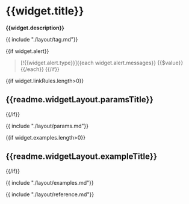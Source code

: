 # {{widget.title}}

**{{widget.description}}**

{{ include "./layout/tag.md"}}

{{if widget.alert}}
> [!{{widget.alert.type}}]{{each widget.alert.messages}}
> {{$value}}{{/each}}
{{/if}}

{{if widget.linkRules.length>0}}
## {{readme.widgetLayout.paramsTitle}}
{{/if}}

{{ include "./layout/params.md"}}

{{if widget.examples.length>0}}
## {{readme.widgetLayout.exampleTitle}}
{{/if}}

{{ include "./layout/examples.md"}}

{{ include "./layout/reference.md"}}
